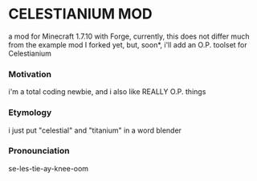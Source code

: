# CELESTIANIUM MOD 

a mod for Minecraft 1.7.10 with Forge, currently, this does not differ much from the example mod I forked yet, but, soon*, i'll add an O.P. toolset for Celestianium

### Motivation

i'm a total coding newbie, and i also like REALLY O.P. things

### Etymology
i just put "celestial" and "titanium" in a word blender

### Pronounciation
se-les-tie-ay-knee-oom
